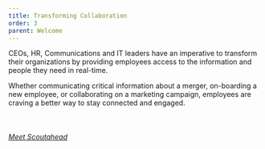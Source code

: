 ```yaml
---
title: Transforming Collaboration
order: 3
parent: Welcome
---
```



CEOs, HR, Communications and IT leaders have an imperative to transform their organizations by providing employees access to the information and people they need in real-time. &nbsp;&nbsp;

Whether communicating critical information about a merger, on-boarding a new employee, or collaborating on a marketing campaign, employees are craving a better way to stay connected and engaged.

&nbsp;

###### [Meet Scoutahead](/product.html)

&nbsp;